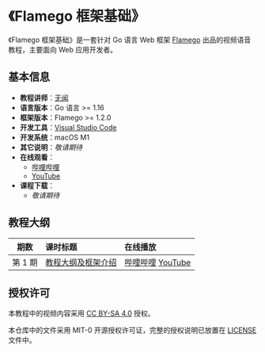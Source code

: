 # 《Flamego 框架基础》

《Flamego 框架基础》是一套针对 Go 语言 Web 框架 [Flamego](https://github.com/flamego/flamego) 出品的视频语音教程，主要面向 Web 应用开发者。

## 基本信息

- **教程讲师**：[无闻](https://github.com/unknwon)
- **语言版本**：Go 语言 >= 1.16
- **框架版本**：Flamego >= 1.2.0
- **开发工具**：[Visual Studio Code](https://code.visualstudio.com/)
- **开发系统**：macOS M1
- **其它说明**：_敬请期待_
- **在线观看**：
	- [哔哩哔哩](https://space.bilibili.com/2030700139/channel/collectiondetail?sid=394527)
	- [YouTube](https://www.youtube.com/playlist?list=PLDZk3eV9LVFVDhCx3yu2c3zFVc3MFJEtx)
- **课程下载**：
	- _敬请期待_

## 教程大纲

| 期数 | 课时标题 | 在线播放 |
|:-----:|:--------|:-------|
|第 1 期|[教程大纲及框架介绍](lecture1)|[哔哩哔哩](https://www.bilibili.com/video/BV1S34y187AV) [YouTube](https://youtu.be/hr-uRnhDRB8)|

## 授权许可

本教程中的视频内容采用 [CC BY-SA 4.0](https://creativecommons.org/licenses/by-sa/4.0/deed.zh) 授权。

本仓库中的文件采用 MIT-0 开源授权许可证，完整的授权说明已放置在 [LICENSE](https://github.com/unknwon/flamego-basics/blob/main/LICENSE) 文件中。
